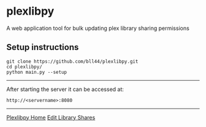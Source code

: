 # plexlibpy
A web application tool for bulk updating plex library sharing permissions

## Setup instructions
```
git clone https://github.com/bll44/plexlibpy.git
cd plexlibpy/
python main.py --setup
```
---
After starting the server it can be accessed at:
```
http://<servername>:8080
```
---
[Plexlibpy Home](http://i.imgur.com/eSUpZbh.png)
[Edit Library Shares](http://i.imgur.com/Tz90ygY.png)
